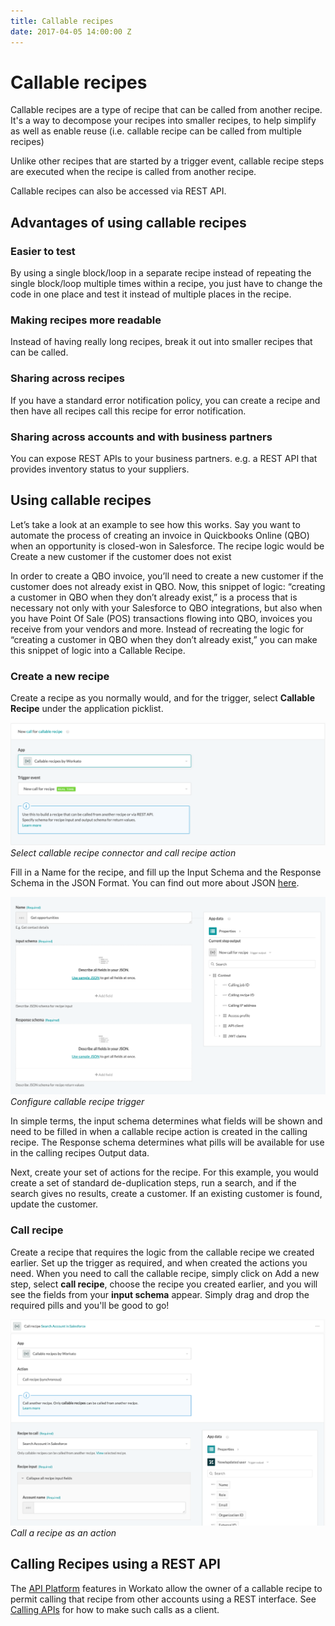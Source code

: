 ```yaml
---
title: Callable recipes
date: 2017-04-05 14:00:00 Z
---
```


# Callable recipes
Callable recipes are a type of recipe that can be called from another recipe. It's a way to decompose your recipes into smaller recipes, to help simplify as well as enable reuse (i.e. callable recipe can be called from multiple recipes)

Unlike other recipes that are started by a trigger event, callable recipe steps are executed when the recipe is called from another recipe.

Callable recipes can also be accessed via REST API.

## Advantages of using callable recipes

### Easier to test
By using a single block/loop in a separate recipe instead of repeating the single block/loop multiple times within a recipe, you just have to change the code in one place and test it instead of multiple places in the recipe.

### Making recipes more readable
Instead of having really long recipes, break it out into smaller recipes that can be called.

### Sharing across recipes
If you have a standard error notification policy, you can create a recipe and then have all recipes call this recipe for error notification.

### Sharing across accounts and with business partners
You can expose REST APIs to your business partners. e.g. a REST API that provides inventory status to your suppliers.

## Using callable recipes
Let’s take a look at an example to see how this works. Say you want to automate the process of creating an invoice in Quickbooks Online (QBO) when an opportunity is closed-won in Salesforce. The recipe logic would be
Create a new customer if the customer does not exist

In order to create a QBO invoice, you’ll need to create a new customer if the customer does not already exist in QBO. Now, this snippet of logic: “creating a customer in QBO when they don’t already exist,” is a process that is necessary not only with your Salesforce to QBO integrations, but also when you have Point Of Sale (POS) transactions flowing into QBO, invoices you receive from your vendors and more. Instead of recreating the logic for “creating a customer in QBO when they don’t already exist,” you can make this snippet of logic into a Callable Recipe.

### Create a new recipe
Create a recipe as you normally would, and for the trigger, select **Callable Recipe** under the application picklist.

![Select callable recipe trigger](/assets/images/features/callable-recipes/callable-recipe-trigger.png)
*Select callable recipe connector and call recipe action*

Fill in a Name for the recipe, and fill up the Input Schema and the Response Schema in the JSON Format. You can find out more about JSON [here](https://support.workato.com/support/solutions/articles/1000234879-schema-definition).

![Callable recipe trigger input](/assets/images/features/callable-recipes/callable-recipe-trigger-inputs.png)
*Configure callable recipe trigger*

In simple terms, the input schema determines what fields will be shown and need to be filled in when a callable recipe action is created in the calling recipe. The Response schema determines what pills will be available for use in the calling recipes Output data.

Next, create your set of actions for the recipe. For this example, you would create a set of standard de-duplication steps, run a search, and if the search gives no results, create a customer. If an existing customer is found, update the customer.

### Call recipe
Create a recipe that requires the logic from the callable recipe we created earlier. Set up the trigger as required, and when created the actions you need. When you need to call the callable recipe, simply click on Add a new step, select **call recipe**, choose the recipe you created earlier, and you will see the fields from your **input schema** appear. Simply drag and drop the required pills and you'll be good to go!

![Callable recipe action](/assets/images/features/callable-recipes/callable-recipe-action.png)
*Call a recipe as an action*

## Calling Recipes using a REST API
The [API Platform](/api-management.md) features in Workato allow the owner of a callable recipe to permit calling that recipe from other accounts using a REST interface. See [Calling APIs](/api-mgmt/calling-apis.md) for how to make such calls as a client.
